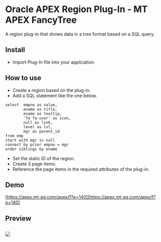 # Oracle APEX Region Plug-In - MT APEX FancyTree
A region plug-in that shows data in a tree format based on a SQL query.

## Install

- Import Plug-In file into your application.

## How to use

- Create a region based on the plug-in.
- Add a SQL statement like the one below.
```
select  empno as value,
        ename as title,
        ename as tooltip,
        'fa fa-user' as icon,
        null as link,
        level as lvl,
        mgr as parent_id
from emp
start with mgr is null
connect by prior empno = mgr
order siblings by ename 
```
- Set the static ID of the region.
- Create 3 page items.
- Reference the page items in the required attributes of the plug-in.

## Demo
[https://apex.mt-ag.com/apex/f?p=140](https://apex.mt-ag.com/apex/f?p=140)

## Preview
## ![](https://github.com/mt-ag/apex-fancytree-plugin/blob/master/preview.png)

